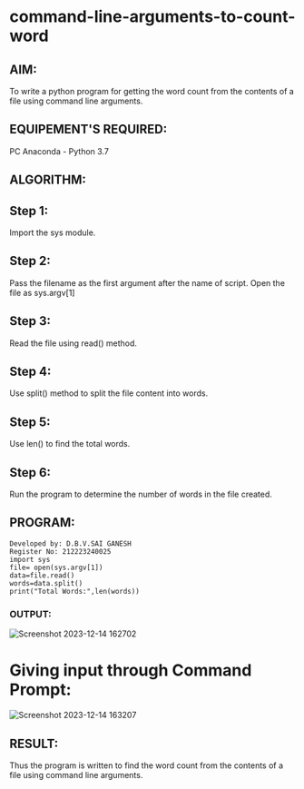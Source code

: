# command-line-arguments-to-count-word
## AIM:
To write a python program for getting the word count from the contents of a file using command line arguments.
## EQUIPEMENT'S REQUIRED: 
PC
Anaconda - Python 3.7
## ALGORITHM: 
## Step 1:
Import the sys module.
## Step 2:
Pass the filename as the first argument after the name of script. Open the file as sys.argv[1]
## Step 3:
Read the file using read() method.
## Step 4:
Use split() method to split the file content into words.
## Step 5:
Use len() to find the total words.
## Step 6:
Run the program to determine the number of words in the file created.
## PROGRAM:
```
Developed by: D.B.V.SAI GANESH
Register No: 212223240025
import sys
file= open(sys.argv[1])
data=file.read()
words=data.split()
print("Total Words:",len(words))
```
### OUTPUT:
![Screenshot 2023-12-14 162702](https://github.com/saiganesh2006/command-line-arguments-to-count-word/assets/145742342/885d621d-719a-4c48-9503-ceffd85689c2)
# Giving input through Command Prompt:
![Screenshot 2023-12-14 163207](https://github.com/saiganesh2006/command-line-arguments-to-count-word/assets/145742342/1688f8c4-5b99-4d5e-a6f8-78915d7f4da8)

## RESULT:
Thus the program is written to find the word count from the contents of a file using command line arguments.
